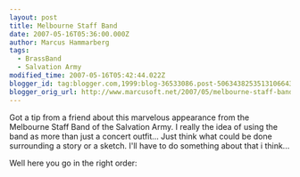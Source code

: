 ```yaml
---
layout: post
title: Melbourne Staff Band
date: 2007-05-16T05:36:00.000Z
author: Marcus Hammarberg
tags:
  - BrassBand
  - Salvation Army
modified_time: 2007-05-16T05:42:44.022Z
blogger_id: tag:blogger.com,1999:blog-36533086.post-5063438253513106643
blogger_orig_url: http://www.marcusoft.net/2007/05/melbourne-staff-band.html
---
```


Got a tip
from a friend about this marvelous appearance from the Melbourne Staff
Band of the Salvation Army. I really the idea of using the band as more
than just a concert outfit... Just think what could be done surrounding
a story or a sketch. I'll have to do something about that i think...

Well here you go in the right order:


